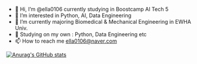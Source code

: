 - 👋 Hi, I’m @ella0106 currently studying in Boostcamp AI Tech 5
- 👀 I’m interested in Python, AI, Data Engineering
- 🌱 I’m currently majoring Biomedical & Mechanical Engineering in EWHA Univ.
- 💞️ Studying on my own : Python, Data Engineering etc
- 📫 How to reach me ella0106@naver.com

[![Anurag's GitHub stats](https://github-readme-stats.vercel.app/api?username=ella0106)](https://github.com/ella0106/github-readme-stats)

<!---
ella0106/ella0106 is a ✨ special ✨ repository because its `README.md` (this file) appears on your GitHub profile.
You can click the Preview link to take a look at your changes.
--->
